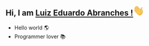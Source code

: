 
## Hi, I am [Luiz Eduardo Abranches !](https://github.com/luizranngel)<img src="https://raw.githubusercontent.com/ABSphreak/ABSphreak/master/gifs/Hi.gif" width="30px">

<ul>
  <li>Hello world 🌎</li>
  <li>Programmer lover 📚</li>
</ul>
       


